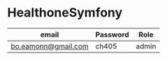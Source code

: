 # HealthoneSymfony

| email | Password | Role  |
|-----------|----------|-------|
| bo.eamonn@gmail.com     | ch405    | admin |